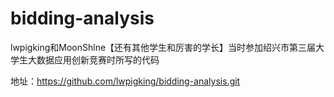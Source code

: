 # bidding-analysis

lwpigking和MoonShlne【还有其他学生和厉害的学长】当时参加绍兴市第三届大学生大数据应用创新竞赛时所写的代码

地址：https://github.com/lwpigking/bidding-analysis.git